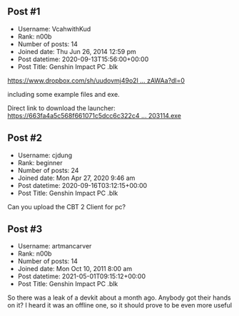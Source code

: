 ## Post #1
- Username: VcahwithKud
- Rank: n00b
- Number of posts: 14
- Joined date: Thu Jun 26, 2014 12:59 pm
- Post datetime: 2020-09-13T15:56:00+00:00
- Post Title: Genshin Impact PC .blk

[https://www.dropbox.com/sh/uudovmj49o2l ... zAWAa?dl=0](https://www.dropbox.com/sh/uudovmj49o2lkny/AADEbdF1x0Jcr9RRav76zAWAa?dl=0)

including some example files and exe.

Direct link to download the launcher: [https://663fa4a5c568f661071c5dcc6c322c4 ... 203114.exe](https://663fa4a5c568f661071c5dcc6c322c4c.dl.txcdns.com/autopatchcn.yuanshen.com/client_app/launcher/20200915_ac340b2e19075fcf/yuanshen_setup_mihoyo_20200902203114.exe)
## Post #2
- Username: cjdung
- Rank: beginner
- Number of posts: 24
- Joined date: Mon Apr 27, 2020 9:46 am
- Post datetime: 2020-09-16T03:12:15+00:00
- Post Title: Genshin Impact PC .blk

Can you upload the CBT 2 Client for pc?
## Post #3
- Username: artmancarver
- Rank: n00b
- Number of posts: 14
- Joined date: Mon Oct 10, 2011 8:00 am
- Post datetime: 2021-05-01T09:15:12+00:00
- Post Title: Genshin Impact PC .blk

So there was a leak of a devkit about a month ago. Anybody got their hands on it? I heard it was an offline one, so it should prove to be even more useful
